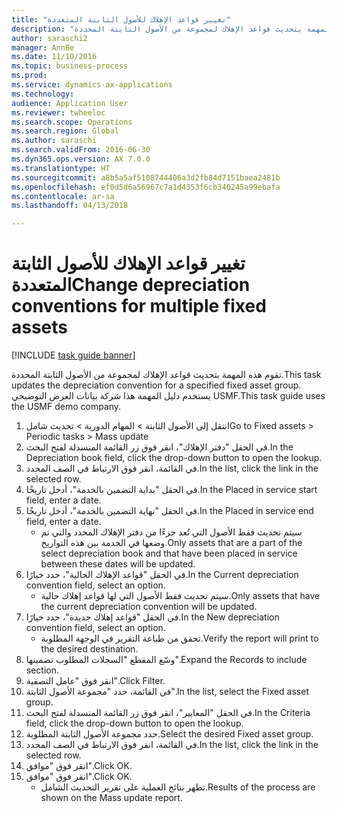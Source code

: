 ```yaml
--- 
title: "تغيير قواعد الإهلاك للأصول الثابتة المتعددة"
description: "تقوم هذه المهمة بتحديث قواعد الإهلاك لمجموعة من الأصول الثابتة المحددة."
author: saraschi2
manager: AnnBe
ms.date: 11/10/2016
ms.topic: business-process
ms.prod: 
ms.service: dynamics-ax-applications
ms.technology: 
audience: Application User
ms.reviewer: twheeloc
ms.search.scope: Operations
ms.search.region: Global
ms.author: saraschi
ms.search.validFrom: 2016-06-30
ms.dyn365.ops.version: AX 7.0.0
ms.translationtype: HT
ms.sourcegitcommit: a8b5a5af5108744406a3d2fb84d7151baea2481b
ms.openlocfilehash: ef0d5d6a56967c7a1d4353f6cb340245a99ebafa
ms.contentlocale: ar-sa
ms.lasthandoff: 04/13/2018

---
```

# <a name="change-depreciation-conventions-for-multiple-fixed-assets"></a><span data-ttu-id="f2b6b-103">تغيير قواعد الإهلاك للأصول الثابتة المتعددة</span><span class="sxs-lookup"><span data-stu-id="f2b6b-103">Change depreciation conventions for multiple fixed assets</span></span>

[!INCLUDE [task guide banner](../../includes/task-guide-banner.md)]

<span data-ttu-id="f2b6b-104">تقوم هذه المهمة بتحديث قواعد الإهلاك لمجموعة من الأصول الثابتة المحددة.</span><span class="sxs-lookup"><span data-stu-id="f2b6b-104">This task updates the depreciation convention for a specified fixed asset group.</span></span> <span data-ttu-id="f2b6b-105">يستخدم دليل المهمة هذا شركة بيانات العرض التوضيحي USMF.</span><span class="sxs-lookup"><span data-stu-id="f2b6b-105">This task guide uses the USMF demo company.</span></span>

1. <span data-ttu-id="f2b6b-106">انتقل إلى الأصول الثابتة > المهام الدورية > تحديث شامل</span><span class="sxs-lookup"><span data-stu-id="f2b6b-106">Go to Fixed assets > Periodic tasks > Mass update</span></span>
2. <span data-ttu-id="f2b6b-107">في الحقل "دفتر الإهلاك"، انقر فوق زر القائمة المنسدلة لفتح البحث.</span><span class="sxs-lookup"><span data-stu-id="f2b6b-107">In the Depreciation book field, click the drop-down button to open the lookup.</span></span>
3. <span data-ttu-id="f2b6b-108">في القائمة، انقر فوق الارتباط في الصف المحدد.</span><span class="sxs-lookup"><span data-stu-id="f2b6b-108">In the list, click the link in the selected row.</span></span>
4. <span data-ttu-id="f2b6b-109">في الحقل "بداية التضمين بالخدمة‬"، أدخل تاريخًا.</span><span class="sxs-lookup"><span data-stu-id="f2b6b-109">In the Placed in service start field, enter a date.</span></span>
5. <span data-ttu-id="f2b6b-110">في الحقل "نهاية التضمين بالخدمة‬"، أدخل تاريخًا.</span><span class="sxs-lookup"><span data-stu-id="f2b6b-110">In the Placed in service end field, enter a date.</span></span>
    * <span data-ttu-id="f2b6b-111">سيتم تحديث فقط الأصول التي تُعد جزءًا من دفتر الإهلاك المحدد والتي تم وضعها في الخدمة بين هذه التواريخ.</span><span class="sxs-lookup"><span data-stu-id="f2b6b-111">Only assets that are a part of the select depreciation book and that have been placed in service between these dates will be updated.</span></span>  
6. <span data-ttu-id="f2b6b-112">في الحقل "قواعد الإهلاك الحالية‬"، حدد خيارًا.</span><span class="sxs-lookup"><span data-stu-id="f2b6b-112">In the Current depreciation convention field, select an option.</span></span>
    * <span data-ttu-id="f2b6b-113">سيتم تحديث فقط الأصول التي لها قواعد إهلاك حالية.</span><span class="sxs-lookup"><span data-stu-id="f2b6b-113">Only assets that have the current depreciation convention will be updated.</span></span>  
7. <span data-ttu-id="f2b6b-114">في الحقل "قواعد إهلاك جديدة‬‬"، حدد خيارًا.</span><span class="sxs-lookup"><span data-stu-id="f2b6b-114">In the New depreciation convention field, select an option.</span></span>
    * <span data-ttu-id="f2b6b-115">تحقق من طباعة التقرير في الوجهة المطلوبة.</span><span class="sxs-lookup"><span data-stu-id="f2b6b-115">Verify the report will print to the desired destination.</span></span>  
8. <span data-ttu-id="f2b6b-116">وسّع المقطع "السجلات المطلوب تضمينها‬".</span><span class="sxs-lookup"><span data-stu-id="f2b6b-116">Expand the Records to include section.</span></span>
9. <span data-ttu-id="f2b6b-117">انقر فوق "عامل التصفية".</span><span class="sxs-lookup"><span data-stu-id="f2b6b-117">Click Filter.</span></span>
10. <span data-ttu-id="f2b6b-118">في القائمة، حدد "مجموعة الأصول الثابتة".</span><span class="sxs-lookup"><span data-stu-id="f2b6b-118">In the list, select the Fixed asset group.</span></span>
11. <span data-ttu-id="f2b6b-119">في الحقل "المعايير"، انقر فوق زر القائمة المنسدلة لفتح البحث.</span><span class="sxs-lookup"><span data-stu-id="f2b6b-119">In the Criteria field, click the drop-down button to open the lookup.</span></span>
12. <span data-ttu-id="f2b6b-120">حدد مجموعة الأصول الثابتة المطلوبة.</span><span class="sxs-lookup"><span data-stu-id="f2b6b-120">Select the desired Fixed asset group.</span></span>
13. <span data-ttu-id="f2b6b-121">في القائمة، انقر فوق الارتباط في الصف المحدد.</span><span class="sxs-lookup"><span data-stu-id="f2b6b-121">In the list, click the link in the selected row.</span></span>
14. <span data-ttu-id="f2b6b-122">انقر فوق "موافق".</span><span class="sxs-lookup"><span data-stu-id="f2b6b-122">Click OK.</span></span>
15. <span data-ttu-id="f2b6b-123">انقر فوق "موافق".</span><span class="sxs-lookup"><span data-stu-id="f2b6b-123">Click OK.</span></span>
    *  <span data-ttu-id="f2b6b-124">تظهر نتائج العملية على تقرير التحديث الشامل.</span><span class="sxs-lookup"><span data-stu-id="f2b6b-124">Results of the process are shown on the Mass update report.</span></span>     


